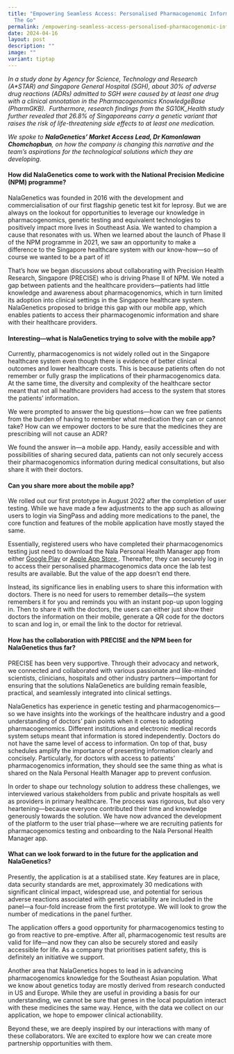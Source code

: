 ```yaml
---
title: "Empowering Seamless Access: Personalised Pharmacogenomic Information On
  The Go"
permalink: /empowering-seamless-access-personalised-pharmacogenomic-information-on-the-go/
date: 2024-04-16
layout: post
description: ""
image: ""
variant: tiptap
---
```

<p><em>In a study done by Agency for Science, Technology and Research (A*STAR) and Singapore General Hospital (SGH), about 30% of adverse drug reactions (ADRs) admitted to SGH were caused by at least one drug with a clinical annotation in the Pharmacogenomics KnowledgeBase (PharmGKB).&nbsp; Furthermore, research findings from the SG10K_Health study further revealed that 26.8% of Singaporeans carry a genetic variant that raises the risk of life-threatening side effects to at least one medication.</em>
</p>
<p><em>We spoke to </em><strong><em>NalaGenetics’ Market Access Lead, Dr Kamonlawan Chomchopbun</em></strong><em>, on how the company is changing this narrative and the team’s aspirations for the technological solutions which they are developing.</em>
</p>
<h4><strong>How did NalaGenetics come to work with the National Precision Medicine (NPM) programme?</strong></h4>
<p>NalaGenetics was founded in 2016 with the development and commercialisation
of our first flagship genetic test kit for leprosy. But we are always on
the lookout for opportunities to leverage our knowledge in pharmacogenomics,
genetic testing and equivalent technologies to positively impact more lives
in Southeast Asia. We wanted to champion a cause that resonates with us.
When we learned about the launch of Phase II of the NPM programme in 2021,
we saw an opportunity to make a difference to the Singapore healthcare
system with our know-how—so of course we wanted to be a part of it!&nbsp;</p>
<p>That’s how we began discussions about collaborating with Precision Health
Research, Singapore (PRECISE) who is driving Phase II of NPM. We noted
a gap between patients and the healthcare providers—patients had little
knowledge and awareness about pharmacogenomics, which in turn limited its
adoption into clinical settings in the Singapore healthcare system. NalaGenetics
proposed to bridge this gap with our mobile app, which enables patients
to access their pharmacogenomic information and share with their healthcare
providers.</p>
<h4><strong>Interesting—what is NalaGenetics trying to solve with the mobile app?</strong></h4>
<p>Currently, pharmacogenomics is not widely rolled out in the Singapore
healthcare system even though there is evidence of better clinical outcomes
and lower healthcare costs. This is because patients often do not remember
or fully grasp the implications of their pharmacogenomics data. At the
same time, the diversity and complexity of the healthcare sector meant
that not all healthcare providers had access to the system that stores
the patients’ information.&nbsp;</p>
<p>We were prompted to answer the big questions—how can we free patients
from the burden of having to remember what medication they can or cannot
take? How can we empower doctors to be sure that the medicines they are
prescribing will not cause an ADR?&nbsp;</p>
<p>We found the answer in—a mobile app. Handy, easily accessible and with
possibilities of sharing secured data, patients can not only securely access
their pharmacogenomics information during medical consultations, but also
share it with their doctors.&nbsp;</p>
<h4><strong>Can you share more about the mobile app?</strong></h4>
<p>We rolled out our first prototype in August 2022 after the completion
of user testing. While we have made a few adjustments to the app such as
allowing users to login via SingPass and adding more medications to the
panel, the core function and features of the mobile application have mostly
stayed the same.&nbsp;</p>
<p>Essentially, registered users who have completed their pharmacogenomics
testing just need to download the Nala Personal Health Manager app from
either <a href="https://play.google.com/store/apps/details?id=com.nalagenetics.nalagenetics&amp;hl=en&amp;gl=US&amp;pli=1" rel="noopener noreferrer nofollow" target="_blank"><u>Google Play</u></a> or
<a href="https://apps.apple.com/id/app/nala-personal-health-manager/id1501325659" rel="noopener noreferrer nofollow" target="_blank"><u>Apple App Store</u> 
</a>. Thereafter, they can securely log in to access their personalised pharmacogenomics
data once the lab test results are available. But the value of the app
doesn’t end there.&nbsp;</p>
<p>Instead, its significance lies in enabling users to share this information
with doctors. There is no need for users to remember details—the system
remembers it for you and reminds you with an instant pop-up upon logging
in. Then to share it with the doctors, the users can either just show their
doctors the information on their mobile, generate a QR code for the doctors
to scan and log in, or email the link to the doctor for retrieval.&nbsp;</p>
<h4><strong>How has the collaboration with PRECISE and the NPM been for NalaGenetics thus far?</strong></h4>
<p>PRECISE has been very supportive. Through their advocacy and network,
we connected and collaborated with various passionate and like-minded scientists,
clinicians, hospitals and other industry partners—important for ensuring
that the solutions NalaGenetics are building remain feasible, practical,
and seamlessly integrated into clinical settings.</p>
<p>NalaGenetics has experience in genetic testing and pharmacogenomics—so
we have insights into the workings of the healthcare industry and a good
understanding of doctors’ pain points when it comes to adopting pharmacogenomics.
Different institutions and electronic medical records system setups meant
that information is stored independently. Doctors do not have the same
level of access to information. On top of that, busy schedules amplify
the importance of presenting information clearly and concisely. Particularly,
for doctors with access to patients’ pharmacogenomics information, they
should see the same thing as what is shared on the Nala Personal Health
Manager app to prevent confusion.&nbsp;</p>
<p>In order to shape our technology solution to address these challenges,
we interviewed various stakeholders from public and private hospitals as
well as providers in primary healthcare. The process was rigorous, but
also very heartening—because everyone contributed their time and knowledge
generously towards the solution. We have now advanced the development of
the platform to the user trial phase—where we are recruiting patients for
pharmacogenomics testing and onboarding to the Nala Personal Health Manager
app.</p>
<h4><strong>What can we look forward to in the future for the application and NalaGenetics?</strong></h4>
<p>Presently, the application is at a stabilised state. Key features are
in place, data security standards are met, approximately 30 medications
with significant clinical impact, widespread use, and potential for serious
adverse reactions associated with genetic variability are included in the
panel—a four-fold increase from the first prototype. We will look to grow
the number of medications in the panel further.&nbsp;</p>
<p>The application offers a good opportunity for pharmacogenomics testing
to go from reactive to pre-emptive. After all, pharmacogenomic test results
are valid for life—and now they can also be securely stored and easily
accessible for life. As a company that prioritises patient safety, this
is definitely an initiative we support.&nbsp;</p>
<p>Another area that NalaGenetics hopes to lead in is advancing pharmacogenomics
knowledge for the Southeast Asian population. What we know about genetics
today are mostly derived from research conducted in US and Europe. While
they are useful in providing a basis for our understanding, we cannot be
sure that genes in the local population interact with these medicines the
same way. Hence, with the data we collect on our application, we hope to
empower clinical actionability.</p>
<p>Beyond these, we are deeply inspired by our interactions with many of
these collaborators. We are excited to explore how we can create more partnership
opportunities with them.&nbsp;&nbsp;</p>
<p></p>